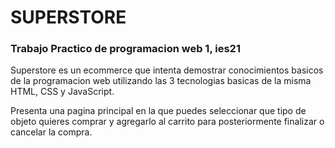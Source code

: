 # SUPERSTORE

### Trabajo Practico de programacion web 1, ies21

Superstore es un ecommerce que intenta demostrar conocimientos basicos de la programacion web utilizando las 3 tecnologias basicas de la misma HTML, CSS y JavaScript.

Presenta una pagina principal en la que puedes seleccionar que tipo de objeto quieres comprar y agregarlo al carrito para posteriormente finalizar o cancelar la compra.
